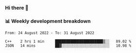### Hi there 👋

### 📊 Weekly development breakdown
<!--START_SECTION:waka-->

```text
From: 24 August 2022 - To: 31 August 2022

C++    2 hrs 1 min     ██████████████████████▒░░   89.02 %
JSON   14 mins         ██▓░░░░░░░░░░░░░░░░░░░░░░   10.98 %
```

<!--END_SECTION:waka-->

